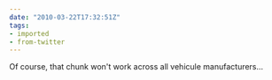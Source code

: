 ```yaml
---
date: "2010-03-22T17:32:51Z"
tags:
- imported
- from-twitter
---
```

Of course, that chunk won't work across all vehicule manufacturers…
